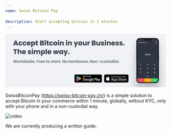 ```yaml
---
name: Swiss Bitcoin Pay

description: Start accepting bitcoin in 2 minutes
---
```


![cover](assets/cover.jpeg)

SwissBitcoinPay (https://swiss-bitcoin-pay.ch/) is a simple solution to accept Bitcoin in your commerce within 1 minute, globally, without KYC, only with your phone and in a non-custodial way.

![video](https://youtu.be/_yAyJReq3Dg)

We are currently producing a written guide.
